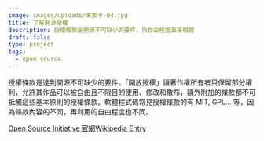 ```yaml
---
image: images/uploads/專案卡-04.jpg
title: 了解開源授權
description: 授權條款是開源不可缺少的要件，與自由程度直接相關
draft: false
type: project
tags:
  - open source
---
```

授權條款是達到開源不可缺少的要件。「開放授權」讓著作權所有者只保留部分權利，允許其作品可以被自由且不限目的使用、修改和散布，額外附加的條款都不可抵觸這些基本原則的授權條款。軟體程式碼常見授權條款的有 MIT, GPL… 等，因為條款內容的不同，再利用的自由程度也不同。

[Open Source Initiative 官網](https://web.archive.org/web/20120222220933/http://www.opensource.org/)[Wikipedia Entry](https://zh.wikipedia.org/zh-tw/%E8%87%AA%E7%94%B1%E5%8F%8A%E9%96%8B%E6%94%BE%E5%8E%9F%E5%A7%8B%E7%A2%BC%E8%BB%9F%E9%AB%94%E8%A8%B1%E5%8F%AF%E8%AD%89%E6%AF%94%E8%BC%83)